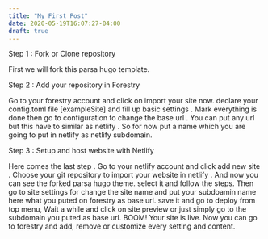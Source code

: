 ```yaml
---
title: "My First Post"
date: 2020-05-19T16:07:27-04:00
draft: true
---
```


Step 1 : Fork or Clone repository

First we will fork this parsa hugo template.

Step 2 : Add your repository in Forestry

Go to your forestry account and click on import your site now. declare your config.toml file [exampleSite] and fill up basic settings . Mark everything is done then go to configuration to change the base url . You can put any url but this have to similar as netlify . So for now put a name which you are going to put in netlify as netlify subdomain.

Step 3 : Setup and host website with Netlify

Here comes the last step . Go to your netlify account and click add new site . Choose your git repository to import your website in netlify . And now you can see the forked parsa hugo theme. select it and follow the steps. Then go to site settings for change the site name and put your subdoamin name here what you puted on forestry as base url. save it and go to deploy from top menu, Wait a while and click on site preview or just simply go to the subdomain you puted as base url. BOOM! Your site is live. Now you can go to forestry and add, remove or customize every setting and content.
